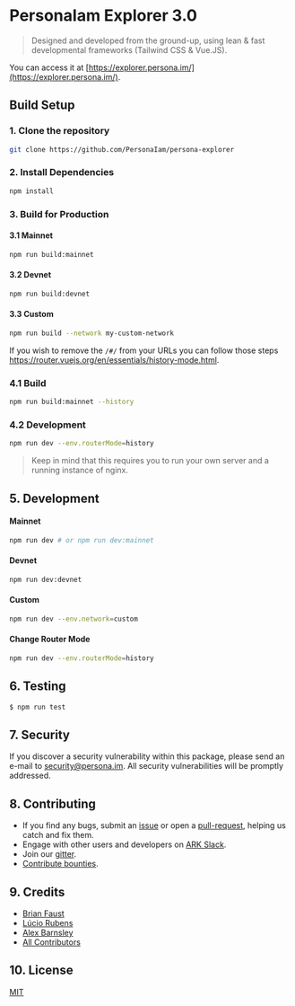 # PersonaIam Explorer 3.0

> Designed and developed from the ground-up, using lean & fast developmental frameworks (Tailwind CSS & Vue.JS).

You can access it at [https://explorer.persona.im/](https://explorer.persona.im/).

## Build Setup

### 1. Clone the repository

```bash
git clone https://github.com/PersonaIam/persona-explorer
```

### 2. Install Dependencies

```bash
npm install
```

### 3. Build for Production

#### 3.1 Mainnet

```bash
npm run build:mainnet
```

#### 3.2 Devnet

```bash
npm run build:devnet
```

#### 3.3 Custom

```bash
npm run build --network my-custom-network
```

If you wish to remove the `/#/` from your URLs you can follow those steps https://router.vuejs.org/en/essentials/history-mode.html.

### 4.1 Build

```bash
npm run build:mainnet --history
```

### 4.2 Development

```bash
npm run dev --env.routerMode=history
```

> Keep in mind that this requires you to run your own server and a running instance of nginx.

## 5. Development

#### Mainnet

```bash
npm run dev # or npm run dev:mainnet
```

#### Devnet

```bash
npm run dev:devnet
```

#### Custom

```bash
npm run dev --env.network=custom
```

#### Change Router Mode

```bash
npm run dev --env.routerMode=history
```

## 6. Testing

``` bash
$ npm run test
```

## 7. Security

If you discover a security vulnerability within this package, please send an e-mail to security@persona.im. All security vulnerabilities will be promptly addressed.

## 8. Contributing

* If you find any bugs, submit an [issue](../../issues) or open a [pull-request](../../pulls), helping us catch and fix them.
* Engage with other users and developers on [ARK Slack](https://ark.io/slack/).
* Join our [gitter](https://gitter.im/ark-developers/Lobby).
* [Contribute bounties](https://github.com/ArkEcosystem/ARK-Bounty-Program).

## 9. Credits

- [Brian Faust](https://github.com/faustbrian)
- [Lúcio Rubens](https://github.com/luciorubeens)
- [Alex Barnsley](https://github.com/alexbarnsley)
- [All Contributors](../../contributors)

## 10. License

[MIT](LICENSE)

